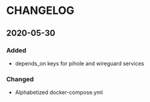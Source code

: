 # CHANGELOG

## 2020-05-30
### Added
- depends_on keys for pihole and wireguard services
### Changed
- Alphabetized docker-compose.yml
